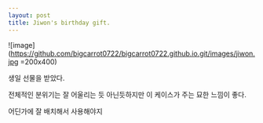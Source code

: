 ```yaml
---
layout: post
title: Jiwon's birthday gift.
---
```


![image](https://github.com/bigcarrot0722/bigcarrot0722.github.io.git/images/jiwon.jpg =200x400)

생일 선물을 받았다.

전체적인 분위기는 잘 어울리는 듯 아닌듯하지만 이 케이스가 주는 묘한 느낌이 좋다.

어딘가에 잘 배치해서 사용해야지 
